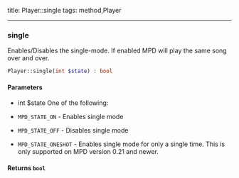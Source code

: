 title: Player::single
tags: method,Player

---

<div class="method">
<h3 class="method-name">single</h3>
<p>Enables/Disables the single-mode. If enabled MPD will play the same song over and over.</p>

```php
Player::single(int $state) : bool
```

#### Parameters

*  int $state One of the following:

* `MPD_STATE_ON` - Enables single mode

* `MPD_STATE_OFF` - Disables single mode

* `MPD_STATE_ONESHOT` - Enables single mode for only a single time.
  This is only supported on MPD version 0.21 and newer.


#### Returns `bool`




</div>
